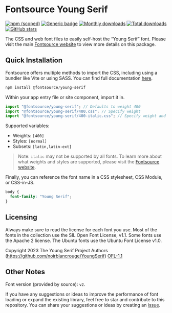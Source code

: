# Fontsource Young Serif

[![npm (scoped)](https://img.shields.io/npm/v/@fontsource/young-serif?color=brightgreen)](https://www.npmjs.com/package/@fontsource/young-serif) [![Generic badge](https://img.shields.io/badge/fontsource-passing-brightgreen)](https://github.com/fontsource/fontsource) [![Monthly downloads](https://badgen.net/npm/dm/@fontsource/young-serif)](https://github.com/fontsource/fontsource) [![Total downloads](https://badgen.net/npm/dt/@fontsource/young-serif)](https://github.com/fontsource/fontsource) [![GitHub stars](https://img.shields.io/github/stars/fontsource/fontsource.svg?style=social&label=Star)](https://github.com/fontsource/fontsource/stargazers)

The CSS and web font files to easily self-host the “Young Serif” font. Please visit the main [Fontsource website](https://fontsource.org/fonts/young-serif) to view more details on this package.

## Quick Installation

Fontsource offers multiple methods to import the CSS, including using a bundler like Vite or using SASS. You can find full documentation [here](https://fontsource.org/docs/getting-started/introduction).

```javascript
npm install @fontsource/young-serif
```

Within your app entry file or site component, import it in.

```javascript
import "@fontsource/young-serif"; // Defaults to weight 400
import "@fontsource/young-serif/400.css"; // Specify weight
import "@fontsource/young-serif/400-italic.css"; // Specify weight and style
```

Supported variables:
- Weights: `[400]`
- Styles: `[normal]`
- Subsets: `[latin,latin-ext]`

> Note: `italic` may not be supported by all fonts. To learn more about what weights and styles are supported, please visit the [Fontsource website](https://fontsource.org/fonts/young-serif).

Finally, you can reference the font name in a CSS stylesheet, CSS Module, or CSS-in-JS.

```css
body {
  font-family: "Young Serif";
}
```

## Licensing
Always make sure to read the license for each font you use. Most of the fonts in the collection use the SIL Open Font License, v1.1. Some fonts use the Apache 2 license. The Ubuntu fonts use the Ubuntu Font License v1.0.

Copyright 2023 The Young Serif Project Authors (https://github.com/noirblancrouge/YoungSerif)
[OFL-1.1](https://openfontlicense.org)

## Other Notes
Font version (provided by source): `v2`.

If you have any suggestions or ideas to improve the performance of font loading or expand the existing library, feel free to star and contribute to this repository. You can share your suggestions or ideas by creating an [issue](https://github.com/fontsource/fontsource/issues).